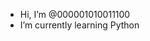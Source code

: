 - Hi, I’m @000001010011100
- I’m currently learning Python

<!---
000001010011100/000001010011100 is a ✨ special ✨ repository because its `README.md` (this file) appears on your GitHub profile.
You can click the Preview link to take a look at your changes.
--->
